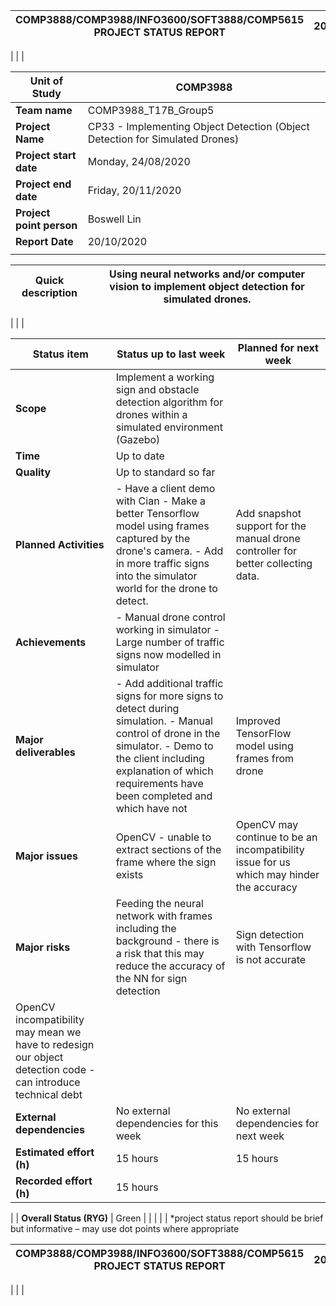 | COMP3888/COMP3988/INFO3600/SOFT3888/COMP5615 PROJECT STATUS REPORT | 20/10/2020 |
| --- | --- |
|
 |
 |

| **Unit of Study** | COMP3988 |
| --- | --- |
| **Team name** | COMP3988\_T17B\_Group5 |
| **Project Name** | CP33 - Implementing Object Detection (Object Detection for Simulated Drones) |
| **Project start date** | Monday, 24/08/2020 |
| **Project end date** | Friday, 20/11/2020 |
| **Project point person** | Boswell Lin |
| **Report Date** | 20/10/2020 |
|||

| **Quick description** | Using neural networks and/or computer vision to implement object detection for simulated drones. |
| --- | --- |
|
 |
 |

| **Status item** | **Status up to last week** | **Planned for next week** |
| --- | --- | --- |
| **Scope** | Implement a working sign and obstacle detection algorithm for drones within a simulated environment (Gazebo) ||
| **Time**| Up to date ||
| **Quality** | Up to standard so far ||
| **Planned Activities** | - Have a client demo with Cian - Make a better Tensorflow model using frames captured by the drone's camera. - Add in more traffic signs into the simulator world for the drone to detect. | Add snapshot support for the manual drone controller for better collecting data.|
| **Achievements** |- Manual drone control working in simulator -Large number of traffic signs now modelled in simulator|
| **Major deliverables** | - Add additional traffic signs for more signs to detect during simulation. - Manual control of drone in the simulator. - Demo to the client including explanation of which requirements have been completed and which have not | Improved TensorFlow model using frames from drone ||
| **Major issues** | OpenCV - unable to extract sections of the frame where the sign exists | OpenCV may continue to be an incompatibility issue for us which may hinder the accuracy |
| **Major risks** | Feeding the neural network with frames including the background - there is a risk that this may reduce the accuracy of the NN for sign detection | Sign detection with Tensorflow is not accurate
OpenCV incompatibility may mean we have to redesign our object detection code - can introduce technical debt |
| **External dependencies**| No external dependencies for this week | No external dependencies for next week|
| **Estimated effort (h)** | 15 hours | 15 hours |
| **Recorded effort (h)** | 15 hours |
 |
| **Overall Status (RYG)** | Green |
 |
|
 |
 |
\*project status report should be brief but informative – may use dot points where appropriate


| COMP3888/COMP3988/INFO3600/SOFT3888/COMP5615 PROJECT STATUS REPORT | 20/10/2020 |
| --- | --- |
|
 |
 |